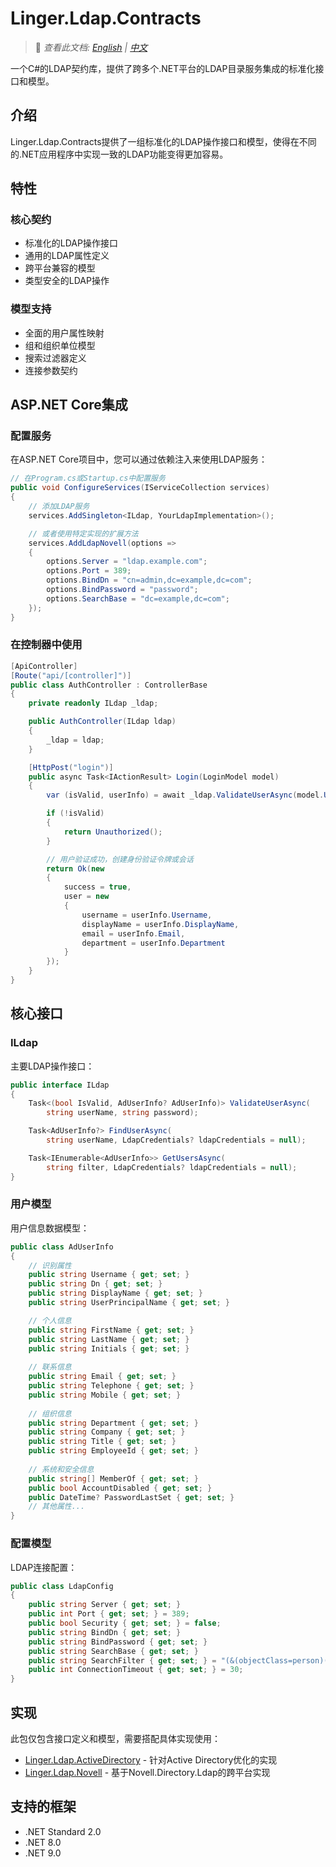 # Linger.Ldap.Contracts

> 📝 *查看此文档: [English](./README.md) | [中文](./README.zh-CN.md)*

一个C#的LDAP契约库，提供了跨多个.NET平台的LDAP目录服务集成的标准化接口和模型。

## 介绍

Linger.Ldap.Contracts提供了一组标准化的LDAP操作接口和模型，使得在不同的.NET应用程序中实现一致的LDAP功能变得更加容易。

## 特性

### 核心契约
- 标准化的LDAP操作接口
- 通用的LDAP属性定义
- 跨平台兼容的模型
- 类型安全的LDAP操作

### 模型支持
- 全面的用户属性映射
- 组和组织单位模型
- 搜索过滤器定义
- 连接参数契约

## ASP.NET Core集成

### 配置服务

在ASP.NET Core项目中，您可以通过依赖注入来使用LDAP服务：

```csharp
// 在Program.cs或Startup.cs中配置服务
public void ConfigureServices(IServiceCollection services)
{
    // 添加LDAP服务
    services.AddSingleton<ILdap, YourLdapImplementation>();

    // 或者使用特定实现的扩展方法
    services.AddLdapNovell(options => 
    {
        options.Server = "ldap.example.com";
        options.Port = 389;
        options.BindDn = "cn=admin,dc=example,dc=com";
        options.BindPassword = "password";
        options.SearchBase = "dc=example,dc=com";
    });
}
```

### 在控制器中使用

```csharp
[ApiController]
[Route("api/[controller]")]
public class AuthController : ControllerBase
{
    private readonly ILdap _ldap;

    public AuthController(ILdap ldap)
    {
        _ldap = ldap;
    }

    [HttpPost("login")]
    public async Task<IActionResult> Login(LoginModel model)
    {
        var (isValid, userInfo) = await _ldap.ValidateUserAsync(model.Username, model.Password);

        if (!isValid)
        {
            return Unauthorized();
        }

        // 用户验证成功，创建身份验证令牌或会话
        return Ok(new 
        { 
            success = true,
            user = new 
            {
                username = userInfo.Username,
                displayName = userInfo.DisplayName,
                email = userInfo.Email,
                department = userInfo.Department
            }
        });
    }
}
```

## 核心接口

### ILdap

主要LDAP操作接口：

```csharp
public interface ILdap
{
    Task<(bool IsValid, AdUserInfo? AdUserInfo)> ValidateUserAsync(
        string userName, string password);

    Task<AdUserInfo?> FindUserAsync(
        string userName, LdapCredentials? ldapCredentials = null);

    Task<IEnumerable<AdUserInfo>> GetUsersAsync(
        string filter, LdapCredentials? ldapCredentials = null);
}
```

### 用户模型

用户信息数据模型：

```csharp
public class AdUserInfo
{
    // 识别属性
    public string Username { get; set; }
    public string Dn { get; set; }
    public string DisplayName { get; set; }
    public string UserPrincipalName { get; set; }

    // 个人信息
    public string FirstName { get; set; }
    public string LastName { get; set; }
    public string Initials { get; set; }
    
    // 联系信息
    public string Email { get; set; }
    public string Telephone { get; set; }
    public string Mobile { get; set; }
    
    // 组织信息
    public string Department { get; set; }
    public string Company { get; set; }
    public string Title { get; set; }
    public string EmployeeId { get; set; }
    
    // 系统和安全信息
    public string[] MemberOf { get; set; }
    public bool AccountDisabled { get; set; }
    public DateTime? PasswordLastSet { get; set; }
    // 其他属性...
}
```

### 配置模型

LDAP连接配置：

```csharp
public class LdapConfig
{
    public string Server { get; set; }
    public int Port { get; set; } = 389;
    public bool Security { get; set; } = false;
    public string BindDn { get; set; }
    public string BindPassword { get; set; }
    public string SearchBase { get; set; }
    public string SearchFilter { get; set; } = "(&(objectClass=person)(sAMAccountName={0}))";
    public int ConnectionTimeout { get; set; } = 30;
}
```

## 实现

此包仅包含接口定义和模型，需要搭配具体实现使用：

- [Linger.Ldap.ActiveDirectory](../Linger.Ldap.ActiveDirectory/) - 针对Active Directory优化的实现
- [Linger.Ldap.Novell](../Linger.Ldap.Novell/) - 基于Novell.Directory.Ldap的跨平台实现

## 支持的框架

- .NET Standard 2.0
- .NET 8.0
- .NET 9.0
